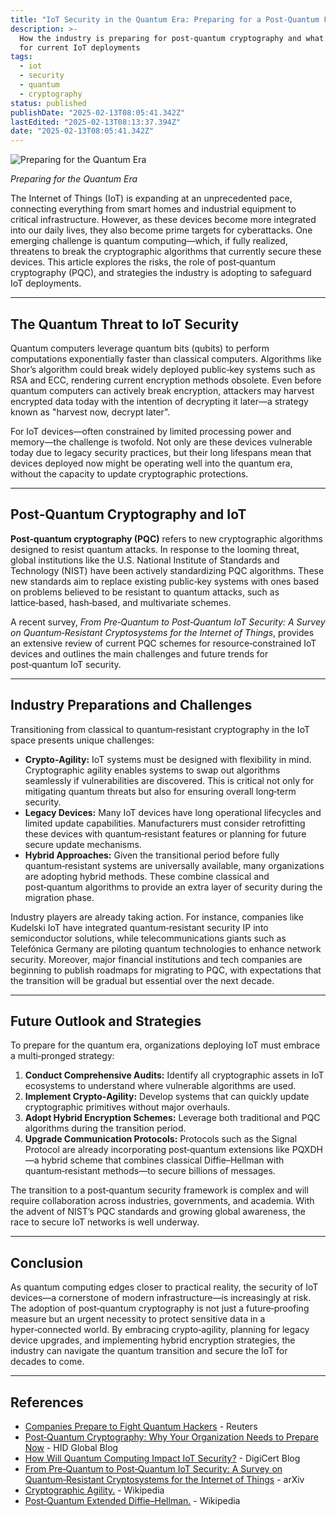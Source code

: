 ```yaml
---
title: "IoT Security in the Quantum Era: Preparing for a Post‐Quantum Future"
description: >-
  How the industry is preparing for post-quantum cryptography and what it means
  for current IoT deployments
tags:
  - iot
  - security
  - quantum
  - cryptography
status: published
publishDate: "2025-02-13T08:05:41.342Z"
lastEdited: "2025-02-13T08:13:37.394Z"
date: "2025-02-13T08:05:41.342Z"
---
```


![Preparing for the Quantum Era](https://www.vttresearch.com/sites/default/files/2022-09/shutterstock_2120412068.jpg)

<div class="flex justify-center mb-20">
  <span class="text-sm text-center text-white/70"><em>Preparing for the Quantum Era</em></span>
</div>

The Internet of Things (IoT) is expanding at an unprecedented pace, connecting everything from smart homes and industrial equipment to critical infrastructure. However, as these devices become more integrated into our daily lives, they also become prime targets for cyberattacks. One emerging challenge is quantum computing—which, if fully realized, threatens to break the cryptographic algorithms that currently secure these devices. This article explores the risks, the role of post‑quantum cryptography (PQC), and strategies the industry is adopting to safeguard IoT deployments.

---

## The Quantum Threat to IoT Security

Quantum computers leverage quantum bits (qubits) to perform computations exponentially faster than classical computers. Algorithms like Shor’s algorithm could break widely deployed public‑key systems such as RSA and ECC, rendering current encryption methods obsolete. Even before quantum computers can actively break encryption, attackers may harvest encrypted data today with the intention of decrypting it later—a strategy known as "harvest now, decrypt later".

For IoT devices—often constrained by limited processing power and memory—the challenge is twofold. Not only are these devices vulnerable today due to legacy security practices, but their long lifespans mean that devices deployed now might be operating well into the quantum era, without the capacity to update cryptographic protections.

---

## Post‑Quantum Cryptography and IoT

**Post‑quantum cryptography (PQC)** refers to new cryptographic algorithms designed to resist quantum attacks. In response to the looming threat, global institutions like the U.S. National Institute of Standards and Technology (NIST) have been actively standardizing PQC algorithms. These new standards aim to replace existing public‑key systems with ones based on problems believed to be resistant to quantum attacks, such as lattice‑based, hash‑based, and multivariate schemes.

A recent survey, _From Pre‑Quantum to Post‑Quantum IoT Security: A Survey on Quantum‑Resistant Cryptosystems for the Internet of Things_, provides an extensive review of current PQC schemes for resource‑constrained IoT devices and outlines the main challenges and future trends for post‑quantum IoT security.

---

## Industry Preparations and Challenges

Transitioning from classical to quantum‑resistant cryptography in the IoT space presents unique challenges:

- **Crypto‑Agility:** IoT systems must be designed with flexibility in mind. Cryptographic agility enables systems to swap out algorithms seamlessly if vulnerabilities are discovered. This is critical not only for mitigating quantum threats but also for ensuring overall long‑term security.
- **Legacy Devices:** Many IoT devices have long operational lifecycles and limited update capabilities. Manufacturers must consider retrofitting these devices with quantum‑resistant features or planning for future secure update mechanisms.
- **Hybrid Approaches:** Given the transitional period before fully quantum‑resistant systems are universally available, many organizations are adopting hybrid methods. These combine classical and post‑quantum algorithms to provide an extra layer of security during the migration phase.

Industry players are already taking action. For instance, companies like Kudelski IoT have integrated quantum‑resistant security IP into semiconductor solutions, while telecommunications giants such as Telefónica Germany are piloting quantum technologies to enhance network security. Moreover, major financial institutions and tech companies are beginning to publish roadmaps for migrating to PQC, with expectations that the transition will be gradual but essential over the next decade.

---

## Future Outlook and Strategies

To prepare for the quantum era, organizations deploying IoT must embrace a multi‑pronged strategy:

1. **Conduct Comprehensive Audits:** Identify all cryptographic assets in IoT ecosystems to understand where vulnerable algorithms are used.
2. **Implement Crypto‑Agility:** Develop systems that can quickly update cryptographic primitives without major overhauls.
3. **Adopt Hybrid Encryption Schemes:** Leverage both traditional and PQC algorithms during the transition period.
4. **Upgrade Communication Protocols:** Protocols such as the Signal Protocol are already incorporating post‑quantum extensions like PQXDH—a hybrid scheme that combines classical Diffie–Hellman with quantum‑resistant methods—to secure billions of messages.

The transition to a post‑quantum security framework is complex and will require collaboration across industries, governments, and academia. With the advent of NIST’s PQC standards and growing global awareness, the race to secure IoT networks is well underway.

---

## Conclusion

As quantum computing edges closer to practical reality, the security of IoT devices—a cornerstone of modern infrastructure—is increasingly at risk. The adoption of post‑quantum cryptography is not just a future‑proofing measure but an urgent necessity to protect sensitive data in a hyper‑connected world. By embracing crypto‑agility, planning for legacy device upgrades, and implementing hybrid encryption strategies, the industry can navigate the quantum transition and secure the IoT for decades to come.

---

## References

- <a href="https://www.wsj.com/articles/companies-prepare-to-fight-quantum-hackers-c9fba1ae" target="_blank">Companies Prepare to Fight Quantum Hackers</a> - Reuters
- <a href="https://blog.hidglobal.com/post-quantum-cryptography-why-your-organization-needs-prepare-now" target="_blank">Post‑Quantum Cryptography: Why Your Organization Needs to Prepare Now</a> - HID Global Blog
- <a href="https://www.digicert.com/blog/how-will-quantum-computing-impact-iot-security" target="_blank">How Will Quantum Computing Impact IoT Security?</a> - DigiCert Blog
- <a href="https://arxiv.org/abs/2402.00790" target="_blank">From Pre‑Quantum to Post‑Quantum IoT Security: A Survey on Quantum‑Resistant Cryptosystems for the Internet of Things</a> - arXiv
- <a href="https://en.wikipedia.org/wiki/Cryptographic_agility" target="_blank">Cryptographic Agility.</a> - Wikipedia
- <a href="https://en.wikipedia.org/wiki/Post-Quantum_Extended_Diffie%E2%80%93Hellman" target="_blank">Post‑Quantum Extended Diffie–Hellman.</a> - Wikipedia
